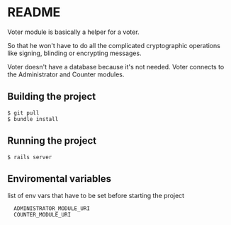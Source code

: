 # README

Voter module is basically a helper for a voter.

So that he won't have to do all the complicated cryptographic operations like signing, blinding or encrypting messages.

Voter doesn't have a database because it's not needed.
Voter connects to the Administrator and Counter modules.

## Building the project

  ```
  $ git pull
  $ bundle install
  ```

## Running the project

  ```
  $ rails server
  ```

## Enviromental variables
list of env vars that have to be set before starting the project

```
  ADMINISTRATOR_MODULE_URI
  COUNTER_MODULE_URI
```
